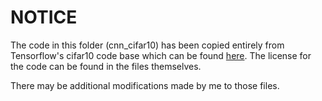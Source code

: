 # NOTICE
The code in this folder (cnn_cifar10) has been copied entirely from Tensorflow's cifar10 code base which can be found [here](https://github.com/tensorflow/models/tree/master/tutorials/image/cifar10). The license for the code can be found in the files themselves.

There may be additional modifications made by me to those files.
